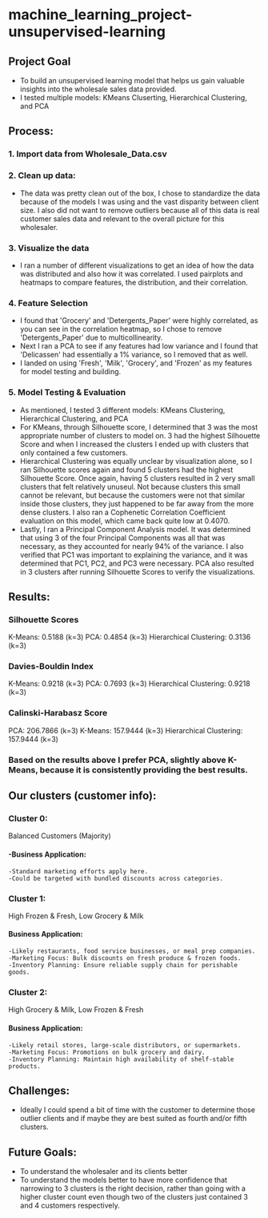 # machine_learning_project-unsupervised-learning

## Project Goal
- To build an unsupervised learning model that helps us gain valuable insights into the wholesale sales data provided.
- I tested multiple models: KMeans Cluserting, Hierarchical Clustering, and PCA 
## Process:
### 1. Import data from Wholesale_Data.csv
### 2. Clean up data:
   - The data was pretty clean out of the box, I chose to standardize the data because of the models I was using and the vast disparity between client size. I also did not want to remove outliers because all of this data is real customer sales data and relevant to the overall picture for this wholesaler.
### 3. Visualize the data
   - I ran a number of different visualizations to get an idea of how the data was distributed and also how it was correlated. I used pairplots and heatmaps to compare features, the distribution, and their correlation.
### 4. Feature Selection
   - I found that 'Grocery' and 'Detergents_Paper' were highly correlated, as you can see in the correlation heatmap, so I chose to remove 'Detergents_Paper' due to multicollinearity.
   - Next I ran a PCA to see if any features had low variance and I found that 'Delicassen' had essentially a 1% variance, so I removed that as well.
   - I landed on using 'Fresh', 'Milk', 'Grocery', and 'Frozen' as my features for model testing and building.
### 5. Model Testing & Evaluation
   - As mentioned, I tested 3 different models: KMeans Clustering, Hierarchical Clustering, and PCA
   - For KMeans, through Silhouette score, I determined that 3 was the most appropriate number of clusters to model on. 3 had the highest Silhouette Score and when I increased the clusters I ended up with clusters that only contained a few customers.
   - Hierarchical Clustering was equally unclear by visualization alone, so I ran Silhouette scores again and found 5 clusters had the highest Silhouette Score. Once again, having 5 clusters resulted in 2 very small clusters that felt relatively unuseul. Not because clusters this small cannot be relevant, but because the customers were not that similar inside those clusters, they just happened to be far away from the more dense clusters. I also ran a Cophenetic Correlation Coefficient evaluation on this model, which came back quite low at 0.4070.
   - Lastly, I ran a Principal Component Analysis model. It was determined that using 3 of the four Principal Components was all that was necessary, as they accounted for nearly 94% of the variance. I also verified that PC1 was important to explaining the variance, and it was determined that PC1, PC2, and PC3 were necessary. PCA also resulted in 3 clusters after running Silhouette Scores to verify the visualizations.
   
## Results:
### Silhouette Scores
K-Means: 0.5188 (k=3)
PCA: 0.4854 (k=3)
Hierarchical Clustering: 0.3136 (k=3)

### Davies-Bouldin Index
K-Means: 0.9218 (k=3)
PCA: 0.7693 (k=3)
Hierarchical Clustering: 0.9218 (k=3)

### Calinski-Harabasz Score
PCA: 206.7866 (k=3)
K-Means: 157.9444 (k=3)
Hierarchical Clustering: 157.9444 (k=3)

### Based on the results above I prefer PCA, slightly above K-Means, because it is consistently providing the best results. 

## Our clusters (customer info):
### Cluster 0: 
Balanced Customers (Majority)

#### -Business Application:
    -Standard marketing efforts apply here.
    -Could be targeted with bundled discounts across categories.

### Cluster 1: 
High Frozen & Fresh, Low Grocery & Milk

#### Business Application:
    -Likely restaurants, food service businesses, or meal prep companies.
    -Marketing Focus: Bulk discounts on fresh produce & frozen foods.
    -Inventory Planning: Ensure reliable supply chain for perishable goods.

### Cluster 2: 
High Grocery & Milk, Low Frozen & Fresh

#### Business Application:
    -Likely retail stores, large-scale distributors, or supermarkets.
    -Marketing Focus: Promotions on bulk grocery and dairy.
    -Inventory Planning: Maintain high availability of shelf-stable products.

## Challenges:
- Ideally I could spend a bit of time with the customer to determine those outlier clients and if maybe they are best suited as fourth and/or fifth clusters. 

## Future Goals:
- To understand the wholesaler and its clients better
- To understand the models better to have more confidence that narrowing to 3 clusters is the right decision, rather than going with a higher cluster count even though two of the clusters just contained 3 and 4 customers respectively.
